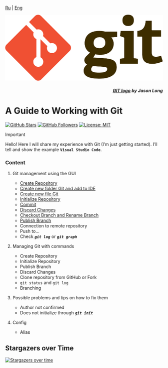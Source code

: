 [Ru](/readme.md) | [Eng](readme_en.md)

![](/assets/Git_Logo_full.png)
<div align="right">

##### _[GIT logo](https://git-scm.com/downloads/logos) by Jason Long_

</div>

# A Guide to Working with Git

[![GitHub Stars](https://img.shields.io/github/stars/dimachque/Guide-to-Git-HW-01?style=social)](https://github.com/dimachque/Guide-to-Git-HW-01)
[![GitHub Followers](https://img.shields.io/github/followers/dimachque?style=social)](https://github.com/dimachque)
[![License: MIT](https://img.shields.io/badge/License-MIT-blue.svg)](https://opensource.org/licenses/MIT)

> [!IMPORTANT]      
>Hello! Here I will share my experience with Git (I’m just getting started). I’ll tell and show the example **`Visual Studio Code`**.

### Content

1. Git management using the GUI
    * [Create Repository](/readme_en/create%20repository_en.md)
    * [Create new folder Git and add to IDE](/readme_en/create%20new%20folder_en.md)
    * [Create new file Git](/readme_en/create%20new%20file_en.md)
    * [Initialize Repository](/readme_en/iInitialize%20repository_en.md)
    * [Commit](/readme_en/commit_en.md)
    * [Discard Changes](/readme_en/Discard%20Changes_en.md)
    * [Checkout Branch and Rename Branch](/readme_en/Branching_en.md)
    * [Publish Branch](/readme_en/Publish%20Branch_en.md)
    * Connection to remote repository
    * Push to...
    * Check **_`git log`_** or **_`git graph`_**

2. Managing Git with commands
    * Create Repository
    * Initialize Repository
    * Publish Branch
    * Discard Changes
    * Clone repository from GitHub or Fork
    * `git status` and `git log`
    * Branching

3. Possible problems and tips on how to fix them
    * Author not confirmed
    * Does not initialize through **_`git init`_**

4. Config
    * Alias

## Stargazers over Time

[![Stargazers over time](https://starchart.cc/dimachque/Guide-to-Git-HW-01.svg?variant=adaptive)](https://starchart.cc/dimachque/Guide-to-Git-HW-01)
